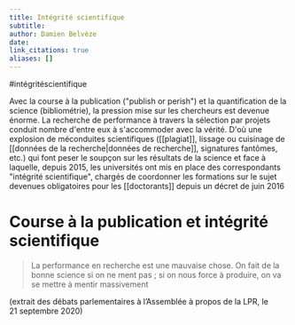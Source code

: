 ```yaml
---
title: Intégrité scientifique
subtitle:
author: Damien Belvèze
date: 
link_citations: true
aliases: []
---
```

#intégritéscientifique 

Avec la course à la publication ("publish or perish") et la quantification de la science (bibliométrie), la pression mise sur les chercheurs est devenue énorme. La recherche de performance à travers la sélection par projets conduit nombre d'entre eux à s'accommoder avec la vérité. D'où une explosion de méconduites scientifiques ([[plagiat]], lissage ou cuisinage de [[données de la recherche|données de recherche]], signatures fantômes, etc.) qui font peser le soupçon sur les résultats de la science et face à laquelle, depuis 2015, les universités ont mis en place des correspondants "intégrité scientifique", chargés de coordonner les formations sur le sujet devenues obligatoires pour les [[doctorants]] depuis un décret de juin 2016

# Course à la publication et intégrité scientifique

> La performance en recherche est une mauvaise chose. On fait de la bonne science si on ne ment pas ; si on nous force à produire, on va se mettre à mentir massivement

(extrait des débats parlementaires à l’Assemblée à propos de la LPR, le 21 septembre 2020)